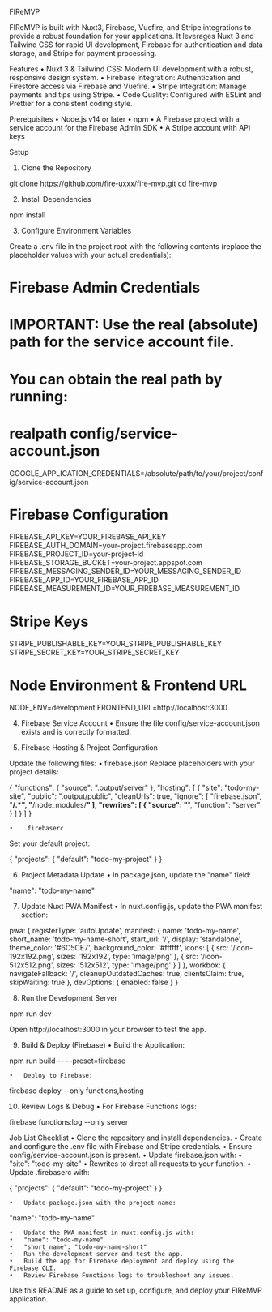 
FIReMVP

FIReMVP is built with Nuxt3, Firebase, Vuefire, and Stripe integrations to provide a robust foundation for your applications. It leverages Nuxt 3 and Tailwind CSS for rapid UI development, Firebase for authentication and data storage, and Stripe for payment processing.

Features
	•	Nuxt 3 & Tailwind CSS: Modern UI development with a robust, responsive design system.
	•	Firebase Integration: Authentication and Firestore access via Firebase and Vuefire.
	•	Stripe Integration: Manage payments and tips using Stripe.
	•	Code Quality: Configured with ESLint and Prettier for a consistent coding style.

Prerequisites
	•	Node.js v14 or later
	•	npm
	•	A Firebase project with a service account for the Firebase Admin SDK
	•	A Stripe account with API keys

Setup

1. Clone the Repository

git clone https://github.com/fire-uxxx/fire-mvp.git
cd fire-mvp

2. Install Dependencies

npm install

3. Configure Environment Variables

Create a .env file in the project root with the following contents (replace the placeholder values with your actual credentials):

# Firebase Admin Credentials
# IMPORTANT: Use the real (absolute) path for the service account file.
# You can obtain the real path by running:
#    realpath config/service-account.json
GOOGLE_APPLICATION_CREDENTIALS=/absolute/path/to/your/project/config/service-account.json

# Firebase Configuration
FIREBASE_API_KEY=YOUR_FIREBASE_API_KEY
FIREBASE_AUTH_DOMAIN=your-project.firebaseapp.com
FIREBASE_PROJECT_ID=your-project-id
FIREBASE_STORAGE_BUCKET=your-project.appspot.com
FIREBASE_MESSAGING_SENDER_ID=YOUR_MESSAGING_SENDER_ID
FIREBASE_APP_ID=YOUR_FIREBASE_APP_ID
FIREBASE_MEASUREMENT_ID=YOUR_FIREBASE_MEASUREMENT_ID

# Stripe Keys
STRIPE_PUBLISHABLE_KEY=YOUR_STRIPE_PUBLISHABLE_KEY
STRIPE_SECRET_KEY=YOUR_STRIPE_SECRET_KEY

# Node Environment & Frontend URL
NODE_ENV=development
FRONTEND_URL=http://localhost:3000

4. Firebase Service Account
	•	Ensure the file config/service-account.json exists and is correctly formatted.

5. Firebase Hosting & Project Configuration

Update the following files:
	•	firebase.json
Replace placeholders with your project details:

{
  "functions": { "source": ".output/server" },
  "hosting": [
    {
      "site": "todo-my-site",
      "public": ".output/public",
      "cleanUrls": true,
      "ignore": [
        "firebase.json",
        "**/.*",
        "**/node_modules/**"
      ],
      "rewrites": [
        { "source": "**", "function": "server" }
      ]
    }
  ]
}


	•	.firebaserc
Set your default project:

{
  "projects": {
    "default": "todo-my-project"
  }
}



6. Project Metadata Update
	•	In package.json, update the "name" field:

"name": "todo-my-name"



7. Update Nuxt PWA Manifest
	•	In nuxt.config.js, update the PWA manifest section:

pwa: {
  registerType: 'autoUpdate',
  manifest: {
    name: 'todo-my-name',
    short_name: 'todo-my-name-short',
    start_url: '/',
    display: 'standalone',
    theme_color: '#6C5CE7',
    background_color: '#ffffff',
    icons: [
      { src: '/icon-192x192.png', sizes: '192x192', type: 'image/png' },
      { src: '/icon-512x512.png', sizes: '512x512', type: 'image/png' }
    ]
  },
  workbox: {
    navigateFallback: '/',
    cleanupOutdatedCaches: true,
    clientsClaim: true,
    skipWaiting: true
  },
  devOptions: {
    enabled: false
  }
}



8. Run the Development Server

npm run dev

Open http://localhost:3000 in your browser to test the app.

9. Build & Deploy (Firebase)
	•	Build the Application:

npm run build -- --preset=firebase


	•	Deploy to Firebase:

firebase deploy --only functions,hosting



10. Review Logs & Debug
	•	For Firebase Functions logs:

firebase functions:log --only server



Job List Checklist
	•	Clone the repository and install dependencies.
	•	Create and configure the .env file with Firebase and Stripe credentials.
	•	Ensure config/service-account.json is present.
	•	Update firebase.json with:
	•	"site": "todo-my-site"
	•	Rewrites to direct all requests to your function.
	•	Update .firebaserc with:

{
  "projects": {
    "default": "todo-my-project"
  }
}


	•	Update package.json with the project name:

"name": "todo-my-name"


	•	Update the PWA manifest in nuxt.config.js with:
	•	"name": "todo-my-name"
	•	"short_name": "todo-my-name-short"
	•	Run the development server and test the app.
	•	Build the app for Firebase deployment and deploy using the Firebase CLI.
	•	Review Firebase Functions logs to troubleshoot any issues.

Use this README as a guide to set up, configure, and deploy your FIReMVP application.